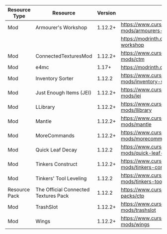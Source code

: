| Resource Type | Resource                             | Version | Sources                                                              |
|---------------|--------------------------------------|---------|----------------------------------------------------------------------|
| Mod           | Armourer's Workshop                  | 1.12.2+ | https://www.curseforge.com/minecraft/mc-mods/armourers-workshop      |
|               |                                      |         | https://modrinth.com/mod/armourers-workshop
| Mod           | ConnectedTexturesMod                 | 1.12.2+ | https://www.curseforge.com/minecraft/mc-mods/ctm                     |
| Mod           | e4mc                                 | 1.17+   | https://modrinth.com/mod/e4mc                                        |
| Mod           | Inventory Sorter                     | 1.12.2  | https://www.curseforge.com/minecraft/mc-mods/inventory-sorter        |
| Mod           | Just Enough Items (JEI)              | 1.12.2+ | https://www.curseforge.com/minecraft/mc-mods/jei                     |
| Mod           | LLibrary                             | 1.12.2+ | https://www.curseforge.com/minecraft/mc-mods/llibrary                |
| Mod           | Mantle                               | 1.12.2+ | https://www.curseforge.com/minecraft/mc-mods/mantle                  |
| Mod           | MoreCommands                         | 1.12.2+ | https://www.curseforge.com/minecraft/mc-mods/morecommands            |
| Mod           | Quick Leaf Decay                     | 1.12.2  | https://www.curseforge.com/minecraft/mc-mods/quick-leaf-decay        |
| Mod           | Tinkers  Construct                   | 1.12.2+ | https://www.curseforge.com/minecraft/mc-mods/tinkers-construct       |
| Mod           | Tinkers' Tool Leveling               | 1.12.2  | https://www.curseforge.com/minecraft/mc-mods/tinkers-tool-leveling   |
| Resource Pack | The Official Connected Textures Pack | 1.12.2  | https://www.curseforge.com/minecraft/texture-packs/ctp               |
| Mod           | TrashSlot                            | 1.12.2+ | https://www.curseforge.com/minecraft/mc-mods/trashslot               |
| Mod           | Wings                                | 1.12.2+ | https://www.curseforge.com/minecraft/mc-mods/wings                   |
